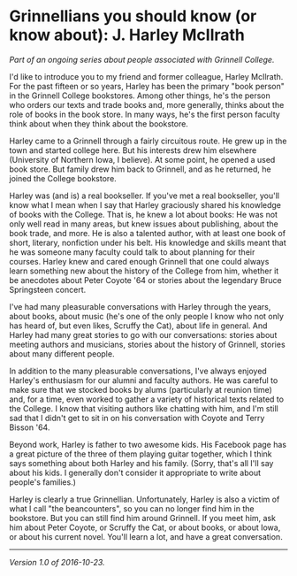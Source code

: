 Grinnellians you should know (or know about): J. Harley McIlrath
================================================================

*Part of an ongoing series about people associated with Grinnell College.*

I'd like to introduce you to my friend and former colleague, Harley
McIlrath.  For the past fifteen or so years, Harley has been the
primary "book person" in the Grinnell College bookstores.  Among
other things, he's the person who orders our texts and trade books
and, more generally, thinks about the role of books in the book
store.  In many ways, he's the first person faculty think about
when they think about the bookstore.

Harley came to a Grinnell through a fairly circuitous route.  He
grew up in the town and started college here.  But his interests
drew him elsewhere (University of Northern Iowa, I believe).  At
some point, he opened a used book store.  But family drew him back
to Grinnell, and as he returned, he joined the College bookstore.

Harley was (and is) a real bookseller.  If you've met a real
bookseller, you'll know what I mean when I say that Harley graciously
shared his knowledge of books with the College.  That is, he knew
a lot about books: He was not only well read in many areas, but
knew issues about publishing, about the book trade, and more.  He
is also a talented author, with at least one book of short, literary,
nonfiction under his belt.  His knowledge and skills meant that he
was someone many faculty could talk to about planning for their
courses.  Harley knew and cared enough Grinnell that one could
always learn something new about the history of the College from
him, whether it be anecdotes about Peter Coyote '64 or stories about
the legendary Bruce Springsteen concert.

I've had many pleasurable conversations with Harley through the
years, about books, about music (he's one of the only people I know
who not only has heard of, but even likes, Scruffy the Cat), about
life in general.  And Harley had many great stories to go with our
conversations: stories about meeting authors and musicians, stories
about the history of Grinnell, stories about many different people.

In addition to the many pleasurable conversations, I've always
enjoyed Harley's enthusiasm for our alumni and faculty authors.  He
was careful to make sure that we stocked books by alums (particularly
at reunion time) and, for a time, even worked to gather a variety
of historical texts related to the College.  I know that visiting
authors like chatting with him, and I'm still sad that I didn't get
to sit in on his conversation with Coyote and Terry Bisson '64.

Beyond work, Harley is father to two awesome kids.  His Facebook
page has a great picture of the three of them playing guitar together,
which I think says something about both Harley and his family.
(Sorry, that's all I'll say about his kids.  I generally don't
consider it appropriate to write about people's families.)

Harley is clearly a true Grinnellian.  Unfortunately, Harley is also a
victim of what I call "the beancounters", so you can no longer find him
in the bookstore.  But you can still find him around Grinnell.  If you
meet him, ask him about Peter Coyote, or Scruffy the Cat, or about books,
or about Iowa, or about his current novel.  You'll learn a lot, and have
a great conversation.

---

*Version 1.0 of 2016-10-23.*
